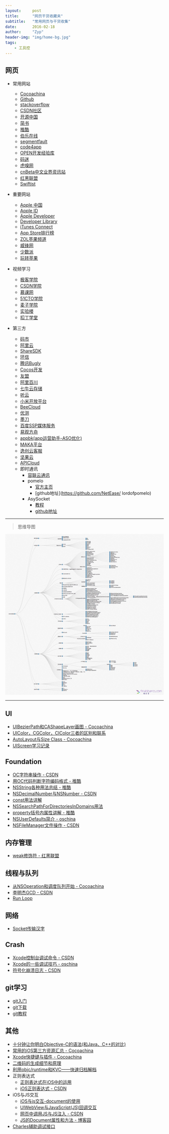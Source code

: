 ```yaml
---
layout:     post
title:      "网页干货收藏夹"
subtitle:   "常用网页与干货收集"
date:       2016-02-18
author:     "Zyp"
header-img: "img/home-bg.jpg"
tags:
    - 工具控
---
```


## **网页**

* 常用网站
	* [Cocoachina](http://www.cocoachina.com/)
	* [Github](https://github.com/)
	* [stackoverflow](http://stackoverflow.com/)
	* [CSDN社区](http://www.csdn.net/)
	* [开源中国](http://www.oschina.net/)
	* [简书](http://www.jianshu.com/)
	* [推酷](http://www.tuicool.com/a/)
	* [伯乐在线](http://blog.jobbole.com/)
	* [segmentfault](https://segmentfault.com/)
	* [code4app](http://www.code4app.com/)
	* [OPEN开发经验库](http://m.open-open.com/m/lib/)
	* [码迷](http://www.mamicode.com/)
	* [虎嗅网](http://www.huxiu.com/)
	* [cnBeta中文业界资讯站](http://www.cnbeta.com/)
	* [红黑联盟](http://www.2cto.com/)
	* [Swiftist](http://swiftist.org/)
	
* 重要网站
	* [Apple 中国](http://www.apple.com/cn/)
    * [Apple ID](https://appleid.apple.com/)
    * [Apple Developer](https://developer.apple.com/membercenter/index.action)
    * [Developer Library](https://developer.apple.com/library/)
    * [iTunes Connect](https://itunesconnect.apple.com/)
    * [App Store排行榜](http://www.apple.com/cn/itunes/charts/)
	* [ZOL苹果频道](http://apple.zol.com.cn/)
	* [威锋网](http://bbs.feng.com/)
	* [少数派](http://sspai.com/)
	* [玩转苹果](http://www.ifunmac.com/)
	
* 视频学习
	* [极客学院](http://www.jikexueyuan.com/)
	* [CSDN学院](http://edu.csdn.net/)
	* [慕课网](http://www.imooc.com/)
	* [51CTO学院](http://edu.51cto.com/)
	* [麦子学院](http://www.maiziedu.com/)
	* [实验楼](https://www.shiyanlou.com/)
	* [扣丁学堂](http://www.codingke.com/)
	
* 第三方
	* [码市](https://mart.coding.net/)
	* [阿里云](https://www.aliyun.com/)
	* [ShareSDK](http://sharesdk.mob.com/#/sharesdk)
	* [环信](http://www.easemob.com/)
	* [腾讯Bugly](http://bugly.qq.com/)
	* [Cocos开发](https://open.cocos.com/)
	* [友盟](http://bbs.umeng.com/)
	* [阿里百川](http://baichuan.taobao.com/)
	* [七牛云存储](http://www.qiniu.com/)
	* [听云](http://www.tingyun.com/)
	* [小米开放平台](http://dev.xiaomi.com/index)
	* [BeeCloud](https://beecloud.cn/)
	* [优测](http://utest.qq.com/)
	* [墨刀](https://modao.cc/)
	* [百度SSP媒体服务](http://ssp.baidu.com/home)
	* [易观方舟](http://dev.analysys.cn/)
	* [appbk(app运营助手-ASO优化)](http://www.appbk.com/?bdsstgpc1#/)
	* [MAKA平台](http://www.maka.im/)
	* [逸创云客服](http://www.kf5.com/product/tour/)
	* [坚果云](https://www.jianguoyun.com/)
	* [APICloud](http://www.apicloud.com/)
	* 即时通讯
		* [容联云通讯](http://www.yuntongxun.com/)
		* pomelo
			* [官方主页](http://pomelo.netease.com/index.html)
			* [github地址](https://github.com/NetEase/			lordofpomelo)
		* AsySocket
			* [教程](https://github.com/robbiehanson/CocoaAsyncSocket)
			* [github地址](https://github.com/robbiehanson/CocoaAsyncSocket)


----


> 思维导图


![mindmode](img/iOS-mindmode.jpg)





----


## **UI**

* [UIBezierPath和CAShapeLayer画图 - Cocoachina](http://www.cocoachina.com/ios/20160214/15251.html)
* [UIColor，CGColor，CIColor三者的区别和联系](http://www.cnblogs.com/smileEvday/archive/2012/06/05/UIColor_CIColor_CGColor.html)
* [AutoLayout与Size Class - Cocoachina](http://www.cocoachina.com/ios/20141217/10669.html)
* [UIScreen学习记录](http://blog.csdn.net/fww330666557/article/details/11918539)





## **Foundation**

* [OC字符串操作 - CSDN](http://blog.csdn.net/scy411082514/article/details/7708106)
* [用OC代码判断字符编码格式 - 推酷](http://www.tuicool.com/articles/BFJ3MbQ)
* [NSString各种用法总结 - 推酷](http://www.tuicool.com/articles/JfyqMj)
* [NSDecimalNumber与NSNumber - CSDN](http://blog.csdn.net/diyagoanyhacker/article/details/6540660/)
* [const用法详解](http://bbs.csdn.net/topics/310007610)
* [NSSearchPathForDirectoriesInDomains用法](http://blog.csdn.net/xingxing513234072/article/details/24184917)
* [property括号内属性讲解 - 推酷](http://www.tuicool.com/articles/6NjAnuJ)
* [NSUserDefaults简介 - oschina](http://my.oschina.net/u/1245365/blog/294449?fromerr=AvuTyOml)
* [NSFileManager文件操作 - CSDN](http://blog.csdn.net/xyz_lmn/article/details/8968213)





## **内存管理**

* [weak修饰符 - 红黑联盟](http://book.2cto.com/201305/23869.html)





## **线程与队列**

* [从NSOperation和调度队列开始 - Cocoachina](http://www.cocoachina.com/ios/20160201/15179.html)
* [李明杰GCD - CSDN](http://blog.csdn.net/q199109106q/article/details/8566300)
* [Run Loop](http://www.dreamingwish.com/article/ios-multithread-program-runloop-the.html)





## **网络**

* [Socket传输汉字](http://www.2cto.com/kf/201504/388752.html)





## **Crash**

* [Xcode控制台调试命令 - CSDN](http://blog.csdn.net/likendsl/article/details/7576549)
* [Xcode的一些调试技巧 - oschina](http://my.oschina.net/sunqichao/blog/118024?fromerr=hlrTHjuo)
* [符号化崩溃日志 - CSDN](http://blog.csdn.net/diyagoanyhacker/article/details/41247411)





## **git学习**

* [git入门](http://www.open-open.com/lib/view/open1405048177091.html)
* [git下载](http://git-scm.com/download/)
* [git教程](http://git-scm.com/book/zh/v2)





## **其他**

* [十分钟让你明白Objective-C的语法(和Java、C++的对比)](http://blog.csdn.net/totogo2010/article/details/7632384)
* [常用的iOS第三方资源汇总 - Cocoachina](http://www.cocoachina.com/ios/20160121/14988.html)
* [Xcode快捷键与插件 - Cocoachina](http://www.cocoachina.com/ios/20160205/15233.html)
* [二维码的生成细节和原理](http://blog.sae.sina.com.cn/archives/1139)
* [利用objc/runtime和KVC——快速归档解档](http://mp.weixin.qq.com/s?__biz=MzA4MjI0NjczNQ==&mid=203764874&idx=1&sn=44d8c937497e519780ff7a8aaaf658da&scene=23&srcid=1125sG1FuXfGdkCG6DnfGMId#rd)
* 正则表达式
	* [正则表达式在iOS中的运用](http://www.admin10000.com/document/5944.html)
	* [iOS正则表达式 - CSDN](http://blog.csdn.net/linuxlj/article/details/42264857)
* iOS与JS交互
	* [iOS与js交互-document的使用](http://blog.sina.com.cn/s/blog_6ae8b50d01011rri.html)
	* [UIWebView与JavaScript(JS)回调交互](http://blog.sina.com.cn/s/blog_693de6100102vi3w.html)
	* [网页中调用JS与JS注入 - CSDN](http://blog.csdn.net/xn4545945/article/details/36487407)
	* [JS的Document属性和方法 - 博客园](http://www.cnblogs.com/yansheng/archive/2010/01/25/1656014.html)
* [Charles辅助调试接口](http://www.heyuan110.com/2015/08/15/Charles%E8%BE%85%E5%8A%A9%E8%B0%83%E8%AF%95%E6%8E%A5%E5%8F%A3/)